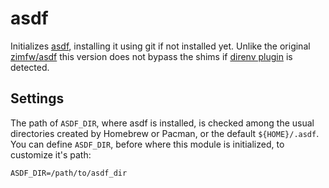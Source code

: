 asdf
====

Initializes [asdf], installing it using git if not installed yet. 
Unlike the original [zimfw/asdf] this version does not bypass the shims if [direnv plugin] is detected.

Settings
--------

The path of `ASDF_DIR`, where asdf is installed, is checked among the usual
directories created by Homebrew or Pacman, or the default `${HOME}/.asdf`. You
can define `ASDF_DIR`, before where this module is initialized, to customize
it's path:

    ASDF_DIR=/path/to/asdf_dir

[asdf]: https://github.com/asdf-vm/asdf
[direnv plugin]: https://github.com/asdf-community/asdf-direnv
[zimfw/asdf]: https://github.com/zimfw/asdf

